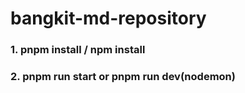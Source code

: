 # bangkit-md-repository

### 1. pnpm install / npm install
### 2. pnpm run start or pnpm run dev(nodemon)
